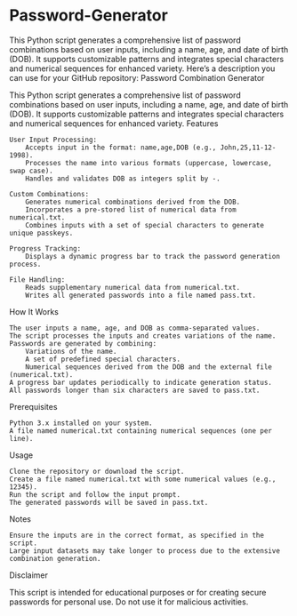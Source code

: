 # Password-Generator
This Python script generates a comprehensive list of password combinations based on user inputs, including a name, age, and date of birth (DOB). It supports customizable patterns and integrates special characters and numerical sequences for enhanced variety.
Here’s a description you can use for your GitHub repository:
Password Combination Generator

This Python script generates a comprehensive list of password combinations based on user inputs, including a name, age, and date of birth (DOB). It supports customizable patterns and integrates special characters and numerical sequences for enhanced variety.
Features

    User Input Processing:
        Accepts input in the format: name,age,DOB (e.g., John,25,11-12-1998).
        Processes the name into various formats (uppercase, lowercase, swap case).
        Handles and validates DOB as integers split by -.

    Custom Combinations:
        Generates numerical combinations derived from the DOB.
        Incorporates a pre-stored list of numerical data from numerical.txt.
        Combines inputs with a set of special characters to generate unique passkeys.

    Progress Tracking:
        Displays a dynamic progress bar to track the password generation process.

    File Handling:
        Reads supplementary numerical data from numerical.txt.
        Writes all generated passwords into a file named pass.txt.

How It Works

    The user inputs a name, age, and DOB as comma-separated values.
    The script processes the inputs and creates variations of the name.
    Passwords are generated by combining:
        Variations of the name.
        A set of predefined special characters.
        Numerical sequences derived from the DOB and the external file (numerical.txt).
    A progress bar updates periodically to indicate generation status.
    All passwords longer than six characters are saved to pass.txt.

Prerequisites

    Python 3.x installed on your system.
    A file named numerical.txt containing numerical sequences (one per line).

Usage

    Clone the repository or download the script.
    Create a file named numerical.txt with some numerical values (e.g., 12345).
    Run the script and follow the input prompt.
    The generated passwords will be saved in pass.txt.

Notes

    Ensure the inputs are in the correct format, as specified in the script.
    Large input datasets may take longer to process due to the extensive combination generation.

Disclaimer

This script is intended for educational purposes or for creating secure passwords for personal use. Do not use it for malicious activities.
